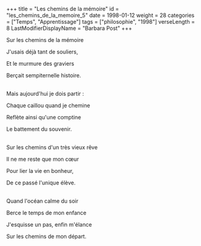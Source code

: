 +++
title = "Les chemins de la mémoire"
id = "les_chemins_de_la_memoire_5"
date = 1998-01-12
weight = 28
categories = ["Temps", "Apprentissage"]
tags = ["philosophie", "1998"]
verseLength = 8
LastModifierDisplayName = "Barbara Post"
+++

Sur les chemins de la mémoire

J'usais déjà tant de souliers,

Et le murmure des graviers

Berçait sempiternelle histoire.

 \
Mais aujourd'hui je dois partir :

Chaque caillou quand je chemine

Reflète ainsi qu'une comptine

Le battement du souvenir.

 \
Sur les chemins d'un très vieux rêve

Il ne me reste que mon cœur

Pour lier la vie en bonheur,

De ce passé l'unique élève.

 \
Quand l'océan calme du soir

Berce le temps de mon enfance

J'esquisse un pas, enfin m'élance

Sur les chemins de mon départ.
